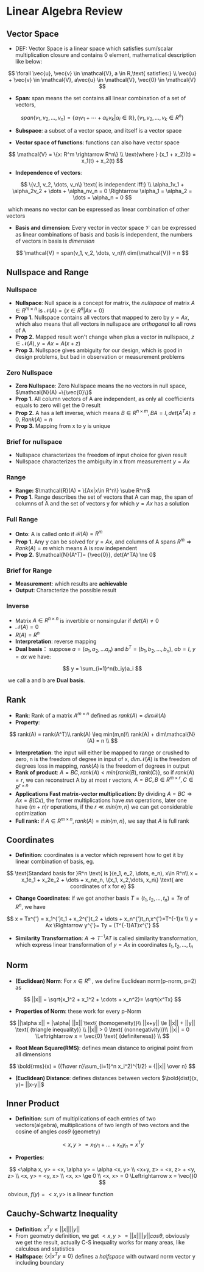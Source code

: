 # Linear Algebra Review

## Vector Space

- DEF: Vector Space is a linear space which satisfies sum/scalar multiplication closure and contains 0 element, mathematical description like below:

$$
\forall \vec{u}, \vec{v} \in \mathcal{V}, a \in R,\text{ satisfies:} \\
\vec{u} + \vec{v} \in \mathcal{V}, a\vec{u} \in \mathcal{V}, \vec{0} \in \mathcal{V}
$$

- **Span**: span means the set contains all linear combination of a set of vectors,

$$
span(v_1, v_2, \dots,v_n) = \{\alpha_1v_1 + \cdots + \alpha_kv_k| \alpha_i \in \mathbb{R}\},\{v_1, v_2, \dots, v_k \in R^n\}
$$

- **Subspace**: a subset of a vector space, and itself is a vector space

- **Vector space of functions**: functions can also have vector space

$$
\mathcal{V} = \{x: R^m \rightarrow R^n\} \\
\text{where } (x_1 + x_2)(t) = x_1(t) + x_2(t)
$$

- **Independence of vectors**:

$$
\{v_1, v_2, \dots, v_n\} \text{ is independent iff:} \\
\alpha_1v_1 + \alpha_2v_2 + \dots + \alpha_nv_n = 0 \Rightarrow \alpha_1 = \alpha_2 = \dots = \alpha_n = 0
$$

​		which means no vector can be expressed as linear combination of other vectors

- **Basis and dimension**: Every vector in vector space $\mathcal{V}$ can be expressed as linear combinations of basis and basis is independent, the numbers of vectors in basis is *dimension*

$$
\mathcal{V} = span(v_1, v_2, \dots, v_n)\\
dim(\mathcal{V}) = n
$$

## Nullspace and Range

### Nullspace

- **Nullspace**: Null space is a concept for matrix, the *nullspace* of matrix $A\in R^{m\times n}$ is $\mathcal{N}(A) = \{x \in R^n | Ax = 0\}$
- **Prop 1.** Nullspace contains all vectors that mapped to zero by $y=Ax$, which also means that all vectors in nullspace are *orthogonal* to all rows of A
- **Prop 2.** Mapped result won't change when plus a vector in nullspace, $z \in \mathcal{N}(A), y = Ax = A(x+z)$
- **Prop 3.** Nullspace gives ambiguity for our design, which is good in design problems, but bad in observation or measurement problems



### Zero Nullspace

- **Zero Nullspace**: Zero Nullspace means the no vectors in null space, $\mathcal{N}(A) =\{\vec{0}\}$
- **Prop 1.** All column vectors of A are independent, as only all coefficients equals to zero will get the 0 result
- **Prop 2.** A has a left inverse, which means $B\in R^{n\times m},BA = I, det(A^TA) \ne 0$, $Rank(A) = n$
- **Prop 3.** Mapping from x to y is unique



 ### Brief for nullspace

- Nullspace characterizes the freedom of input choice for given result
- Nullspace characterizes the ambiguity in x from measurement $y=Ax$



### Range

- **Range:** $\mathcal{R}(A) = \{Ax|x\in R^n\} \sube R^m$
- **Prop 1.** Range describes the set of vectors that A can map, the span of columns of A and the set of vectors y for which $y=Ax$ has a solution



### Full Range

- **Onto**: A is called onto if $\mathcal{R}(A) = R^m$
- **Prop 1.** Any y can be solved for $y=Ax$, and columns of A spans $R^m \Rightarrow Rank(A) = m$ which means A is row independent
- **Prop 2.** $\mathcal{N}(A^T)= {\vec{0}}, det(A^TA) \ne 0$



### Brief for Range

- **Measurement**: which results are **achievable**
- **Output**: Characterize the possible result



### Inverse

- Matrix $A \in R^{n \times n}$ is invertible or nonsingular if $det(A) \ne 0$
- $\mathcal{N}(A) = 0$
- $R(A) = R^n$
- **Interpretation**: reverse mapping
- **Dual basis**： suppose $a=(a_1, a_2,\dots a_n)$ and $b^T=(b_1, b_2,\dots,b_n)$, $ab=I$, $y=ax$ we have:

$$
y = \sum_{i=1}^n(b_iy)a_i
$$

​		we call a and b are **Dual basis**.



## Rank 

- **Rank**: Rank of a matrix $A^{m\times n}$ defined as  $rank(A)=dim\mathcal{R}(A)$
- **Property**:

$$
rank(A) = rank(A^T)\\
rank(A) \leq min(m,n)\\
rank(A) + dim\mathcal{N}(A) = n \\
$$

- **Interpretation**: the input will either be mapped to range or crushed to zero, n is the freedom of degree in input of x, $dim\mathcal{N}(A)$ is the freedom of degrees loss in mapping, $rank(A)$ is the freedom of degrees in output
- **Rank of product**: $A=BC, rank(A)<min\{rank(B), rank(C)\}$, so if $rank(A)=r$, we can reconstruct A by at most r vectors, $A=BC, B \in R^{m\times r}, C \in R^{r\times n}$
- **Applications Fast matrix-vector multiplication:** By dividing $A=BC \Rightarrow Ax = B(Cx)$, the former multiplications have $mn$ operations, later one have $(m+n)r$ operations, if the $r \ll min\{m, n\}$ we can get considerable optimization
- **Full rank:** if $A \in R^{m\times n}, rank(A)= min\{m,n\}$, we say that $A$ is full rank



## Coordinates

- **Definition**: coordinates is a vector which represent how to get it by linear combination of basis, eg.

$$
\text{Standard basis for }R^n \text{ is }(e_1, e_2, \dots, e_n), x\in R^n\\
x = x_1e_1 + x_2e_2 + \dots + x_ne_n, \{x_1, x_2,\dots, x_n\} \text{ are coordinates of x for e}
$$

- **Change Coordinates**: if we got another basis $T=(t_1, t_2, \dots, t_n)= Te$ of $R^n$, we have 

$$
x = Tx^{'} = x_1^{'}t_1 + x_2^{'}t_2 + \dots + x_n^{'}t_n,x^{'}=T^{-1}x \\
y = Ax \Rightarrow y^{'}= Ty = (T^{-1}AT)x^{'}
$$

- **Similarity Transformation**: $A\rightarrow T^{-1}AT$ is called similarity transformation, which express linear transformation of $y=Ax$ in coordinates $t_1, t_2, \dots, t_n$

## Norm

- **(Euclidean) Norm**: For $x\in R^n$ , we define Euclidean norm(p-norm, p=2) as 

$$
||x|| = \sqrt{x_1^2 + x_1^2 + \cdots + x_n^2}= \sqrt{x^Tx}
$$

- **Properties of Norm**: these work for every p-Norm

$$
||\alpha x|| = |\alpha| ||x|| \text{ (homogeneity)}\\
||x+y|| \le ||x|| + ||y|| \text{ (triangle inequality)} \\
||x|| > 0 \text{ (nonnegativity)}\\
||x|| = 0 \Leftrightarrow x = \vec{0} \text{ (definiteness)} \\
$$

- **Root Mean Square(RMS)**: defines mean distance to original point from all dimensions

$$
\bold{rms}(x) = ({1\over n}\sum_{i=1}^n x_i^2)^{1/2} = {||x|| \over n}
$$



- **(Euclidean) Distance**: defines distances between vectors $\bold{dist}(x, y)= ||x-y||$



## Inner Product

- **Definition**: sum of multiplications of each entries of two vectors(algebra), multiplications of two length of two vectors and the cosine of angles $cos\theta$ (geometry)

$$
<x, y> = x_1y_1 + \dots + x_ny_n = x^Ty
$$

- **Properties**:

$$
<\alpha x, y> = <x, \alpha y> = \alpha <x, y> \\
<x+y, z> = <x, z> + <y, z> \\
<x, y> = <y, x> \\
<x, x> \ge 0 \\
<x, x> = 0 \Leftrightarrow x = \vec{}0
$$

​		obvious, $f(y) = <x, y>$ is a linear function



## Cauchy-Schwartz Inequality 

- **Definition**: $x^Ty \le ||x||||y||$
- From geometry definition, we get $<x, y> = ||x||||y||cos\theta$, obviously we get the result, actually C-S inequality works for many areas, like calculous and statistics
- **Halfspace**: $\{x|x^Ty \le 0\}$ defines a *halfspace* with outward norm vector y including boundary

